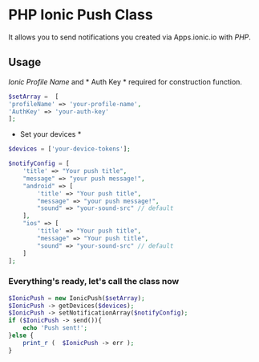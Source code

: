 # PHP Ionic Push Class

It allows you to send notifications you created via Apps.ionic.io with *PHP*.

## Usage

   *Ionic Profile Name* and * Auth Key * required for construction function.

```php
$setArray =  [
'profileName' => 'your-profile-name',
'AuthKey' => 'your-auth-key'
];
```

 * Set your devices *

```php
$devices = ['your-device-tokens'];
```
```php
$notifyConfig = [
    'title' => "Your push title",
    "message" => "your push message!",
    "android" => [
        'title' => "Your push title",
        "message" => "your push message!",
        "sound" => "your-sound-src" // default
    ],
    "ios" => [
        'title' => "Your push title",
        "message" => "Your push title",
        "sound" => "your-sound-src" // default
    ]
];
```

### Everything's ready, let's call the class now

```php
$IonicPush = new IonicPush($setArray);
$IonicPush -> getDevices($devices);
$IonicPush -> setNotificationArray($notifyConfig);
if ($IonicPush -> send()){
    echo 'Push sent!';
}else {
    print_r (  $IonicPush -> err );
}
```